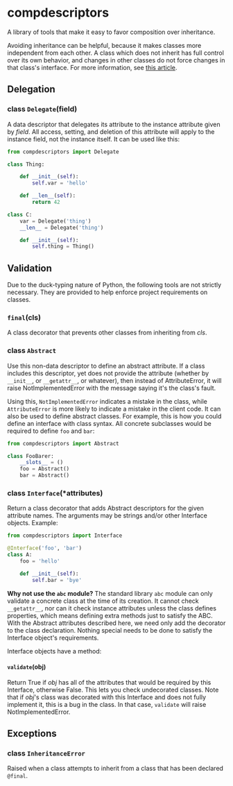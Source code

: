 # compdescriptors

A library of tools that make it easy to favor composition over inheritance.

Avoiding inheritance can be helpful, because it makes classes more independent
from each other. A class which does not inherit has full control over its own
behavior, and changes in other classes do not force changes in that class's
interface. For more information, see [this
article](https://en.wikipedia.org/wiki/Composition_over_inheritance).

## Delegation

### class `Delegate`(field)

A data descriptor that delegates its attribute to the instance attribute given
by *field*. All access, setting, and deletion of this attribute will apply to
the instance field, not the instance itself. It can be used like this:

```python
from compdescriptors import Delegate

class Thing:

    def __init__(self):
        self.var = 'hello'

    def __len__(self):
        return 42

class C:
    var = Delegate('thing')
    __len__ = Delegate('thing')

    def __init__(self):
        self.thing = Thing()
```

## Validation

Due to the duck-typing nature of Python, the following tools are not strictly
necessary. They are provided to help enforce project requirements on classes.

### `final`(cls)

A class decorator that prevents other classes from inheriting from *cls*.

### class `Abstract`

Use this non-data descriptor to define an abstract attribute. If a class
includes this descriptor, yet does not provide the attribute (whether by
`__init__`, or `__getattr__`, or whatever), then instead of AttributeError, it
will raise NotImplementedError with the message saying it's the class's fault.

Using this, `NotImplementedError` indicates a mistake in the class, while
`AttributeError` is more likely to indicate a mistake in the client code. It can
also be used to define abstract classes. For example, this is how you could
define an interface with class syntax. All concrete subclasses would be required
to define `foo` and `bar`:

```python
from compdescriptors import Abstract

class FooBarer:
    __slots__ = ()
    foo = Abstract()
    bar = Abstract()
```

### class `Interface`(*attributes)

Return a class decorator that adds Abstract descriptors for the given attribute
names. The arguments may be strings and/or other Interface objects. Example:

```python
from compdescriptors import Interface

@Interface('foo', 'bar')
class A:
    foo = 'hello'

    def __init__(self):
        self.bar = 'bye'
```

**Why not use the `abc` module?** The standard library `abc` module can only
  validate a concrete class at the time of its creation. It cannot check
  `__getattr__`, nor can it check instance attributes unless the class defines
  properties, which means defining extra methods just to satisfy the ABC. With
  the Abstract attributes described here, we need only add the decorator to the
  class declaration. Nothing special needs to be done to satisfy the Interface
  object's requirements.

Interface objects have a method:

#### `validate`(obj)

Return True if *obj* has all of the attributes that would be required by this
Interface, otherwise False. This lets you check undecorated classes. Note that
if *obj*'s class was decorated with this Interface and does not fully implement
it, this is a bug in the class. In that case, `validate` will raise NotImplementedError.

## Exceptions

### class `InheritanceError`

Raised when a class attempts to inherit from a class that has been declared
`@final`.

